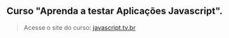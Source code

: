 ## Curso "Aprenda a testar Aplicações Javascript".

> Acesse o site do curso: [javascript.tv.br](https://javascript.tv.br)
